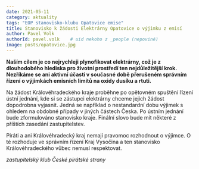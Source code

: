 ```yaml
---
date: 2021-05-11
category: aktuality
tags: "EOP stanovisko-klubu Opatovice emise"
title: Stanovisko k žádosti Elektrárny Opatovice o výjimku z emisí
author: Pavel Volk
authorId: pavel.volk    # uid nekoho z _people (nepoviné)
image: posts/opatovice.jpg
---
```


**Naším cílem je co nejrychleji plynofikovat elektrárny, což je z dlouhodobého hlediska pro životní prostředí ten nejdůležitější krok. Nezříkáme se ani aktivní účasti v současné době přerušeném správním řízení o výjimkách emisních limitů na oxidy dusíku a rtuti.**

Na žádost Královéhradeckého kraje proběhne po opětovném spuštění řízení ústní jednání, kde si se zástupci elektrárny chceme jejich žádost dopodrobna vyjasnit. Jedná se například o nestandardní dobu výjimek s ohledem na obdobné případy v jiných částech Česka. Po ústním jednání bude zformulováno stanovisko kraje. Finální slovo bude mít některé z příštích zasedání zastupitelstev.


Piráti a ani Královéhradecký kraj nemají pravomoc rozhodnout o výjimce. O té rozhoduje ve správním řízení Kraj Vysočina a ten stanovisko Královéhradeckého vůbec nemusí respektovat.


<em>zastupitelský klub České pirátské strany</em>
